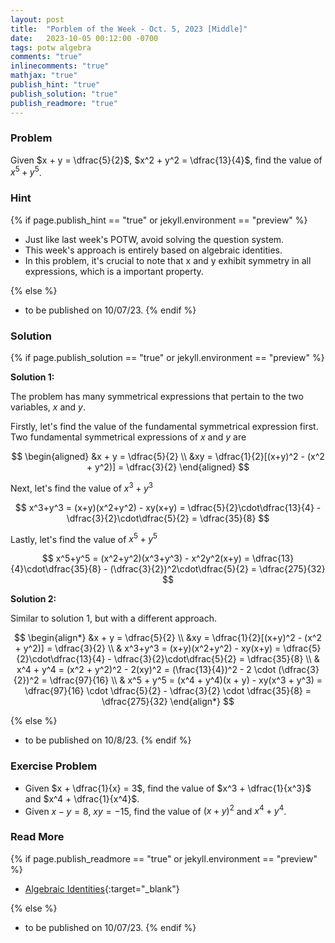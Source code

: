 ```yaml
---
layout: post
title:  "Porblem of the Week - Oct. 5, 2023 [Middle]"
date:   2023-10-05 00:12:00 -0700
tags: potw algebra
comments: "true"
inlinecomments: "true"
mathjax: "true"
publish_hint: "true"
publish_solution: "true"
publish_readmore: "true"
---
```

### Problem
Given $x + y = \dfrac{5}{2}$, $x^2 + y^2 = \dfrac{13}{4}$, find the value of $x^5 + y^5$.

<!--more-->

### Hint
{% if page.publish_hint == "true" or jekyll.environment == "preview" %}

- Just like last week's POTW, avoid solving the question system. 
- This week's approach is entirely based on algebraic identities.
- In this problem, it's crucial to note that x and y exhibit symmetry in all expressions, which is a important property.

{% else %}
- to be published on 10/07/23.
{% endif %}

### Solution 
{% if page.publish_solution == "true" or jekyll.environment == "preview" %}

**Solution 1:** 

The problem has many symmetrical expressions that pertain to the two variables, $x$ and $y$. 

Firstly, let's find the value of the fundamental symmetrical expression first. Two fundamental symmetrical expressions of $x$ and $y$ are

$$
\begin{aligned}
&x + y = \dfrac{5}{2} \\
&xy = \dfrac{1}{2}[(x+y)^2 - (x^2 + y^2)] = \dfrac{3}{2}
\end{aligned}
$$

Next, let's find the value of $x^3+y^3$

$$
x^3+y^3 = (x+y)(x^2+y^2) - xy(x+y) = \dfrac{5}{2}\cdot\dfrac{13}{4} - \dfrac{3}{2}\cdot\dfrac{5}{2} = \dfrac{35}{8}
$$

Lastly, let's  find the value of $x^5+y^5$

$$
x^5+y^5 = (x^2+y^2)(x^3+y^3) - x^2y^2(x+y) = \dfrac{13}{4}\cdot\dfrac{35}{8} - (\dfrac{3}{2})^2\cdot\dfrac{5}{2} = \dfrac{275}{32}
$$

**Solution 2:** 

Similar to solution 1, but with a different approach.

$$
\begin{align*}
&x + y = \dfrac{5}{2} \\
&xy = \dfrac{1}{2}[(x+y)^2 - (x^2 + y^2)] = \dfrac{3}{2}
\\
& x^3+y^3 = (x+y)(x^2+y^2) - xy(x+y) = \dfrac{5}{2}\cdot\dfrac{13}{4} - \dfrac{3}{2}\cdot\dfrac{5}{2} = \dfrac{35}{8}
\\
& x^4 + y^4 = (x^2 + y^2)^2 - 2(xy)^2 = (\frac{13}{4})^2 - 2 \cdot (\dfrac{3}{2})^2 = \dfrac{97}{16}
\\
& x^5 + y^5 = (x^4 + y^4)(x + y) - xy(x^3 + y^3) = \dfrac{97}{16} \cdot \dfrac{5}{2} - \dfrac{3}{2} \cdot \dfrac{35}{8} = \dfrac{275}{32}
\end{align*}
$$

{% else %}
- to be published on 10/8/23.
{% endif %}

### Exercise Problem
- Given $x + \dfrac{1}{x} = 3$, find the value of $x^3 + \dfrac{1}{x^3}$ and $x^4 + \dfrac{1}{x^4}$.
- Given $x − y = 8$, $xy = −15$, find the value of $(x + y)^2$ and $x^4 + y^4$.

### Read More
{% if page.publish_readmore == "true" or jekyll.environment == "preview" %}


- [Algebraic Identities](https://www.cuemath.com/algebra/algebraic-identities/){:target="_blank"}

{% else %}
- to be published on 10/07/23.
{% endif %}
